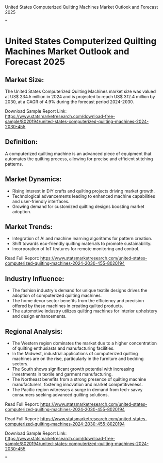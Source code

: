 United States Computerized Quilting Machines Market Outlook and Forecast 2025 

"<!DOCTYPE html>
<html lang=""en"">
<head>
  <meta charset=""UTF-8"">
  <meta name=""viewport"" content=""width=device-width, initial-scale=1.0"">
  <title>United States Computerized Quilting Machines Market Outlook and Forecast 2025</title>
</head>
<body>

  <h1>United States Computerized Quilting Machines Market Outlook and Forecast 2025</h1>

  <h2>Market Size:</h2>
  <p>The United States Computerized Quilting Machines market size was valued at US$ 234.5 million in 2024 and is projected to reach US$ 312.4 million by 2030, at a CAGR of 4.9% during the forecast period 2024-2030.</p>
  <p>Download Sample Report Link: <a href='https://www.statsmarketresearch.com/download-free-sample/8020194/united-states-computerized-quilting-machines-2024-2030-455'>https://www.statsmarketresearch.com/download-free-sample/8020194/united-states-computerized-quilting-machines-2024-2030-455</a></p>

  <h2>Definition:</h2>
  <p>A computerized quilting machine is an advanced piece of equipment that automates the quilting process, allowing for precise and efficient stitching patterns.</p>

  <h2>Market Dynamics:</h2>
  <ul>
    <li>Rising interest in DIY crafts and quilting projects driving market growth.</li>
    <li>Technological advancements leading to enhanced machine capabilities and user-friendly interfaces.</li>
    <li>Growing demand for customized quilting designs boosting market adoption.</li>
  </ul>

  <h2>Market Trends:</h2>
  <ul>
    <li>Integration of AI and machine learning algorithms for pattern creation.</li>
    <li>Shift towards eco-friendly quilting materials to promote sustainability.</li>
    <li>Incorporation of IoT features for remote monitoring and control.</li>
  </ul>
  <p>Read Full Report: <a href='https://www.statsmarketresearch.com/united-states-computerized-quilting-machines-2024-2030-455-8020194'>https://www.statsmarketresearch.com/united-states-computerized-quilting-machines-2024-2030-455-8020194</a></p>

  <h2>Industry Influence:</h2>
  <ul>
    <li>The fashion industry's demand for unique textile designs drives the adoption of computerized quilting machines.</li>
    <li>The home decor sector benefits from the efficiency and precision offered by these machines in creating quilted products.</li>
    <li>The automotive industry utilizes quilting machines for interior upholstery and design enhancements.</li>
  </ul>

  <h2>Regional Analysis:</h2>
  <ul>
    <li>The Western region dominates the market due to a higher concentration of quilting enthusiasts and manufacturing facilities.</li>
    <li>In the Midwest, industrial applications of computerized quilting machines are on the rise, particularly in the furniture and bedding sectors.</li>
    <li>The South shows significant growth potential with increasing investments in textile and garment manufacturing.</li>
    <li>The Northeast benefits from a strong presence of quilting machine manufacturers, fostering innovation and market competitiveness.</li>
    <li>The Pacific region witnesses a surge in demand from tech-savvy consumers seeking advanced quilting solutions.</li>
  </ul>
  <p>Read Full Report: <a href='https://www.statsmarketresearch.com/united-states-computerized-quilting-machines-2024-2030-455-8020194'>https://www.statsmarketresearch.com/united-states-computerized-quilting-machines-2024-2030-455-8020194</a></p>

  <p>Read Full Report: <a href='https://www.statsmarketresearch.com/united-states-computerized-quilting-machines-2024-2030-455-8020194'>https://www.statsmarketresearch.com/united-states-computerized-quilting-machines-2024-2030-455-8020194</a></p>
  <p>Download Sample Report Link: <a href='https://www.statsmarketresearch.com/download-free-sample/8020194/united-states-computerized-quilting-machines-2024-2030-455'>https://www.statsmarketresearch.com/download-free-sample/8020194/united-states-computerized-quilting-machines-2024-2030-455</a></p>

</body>
</html>"
